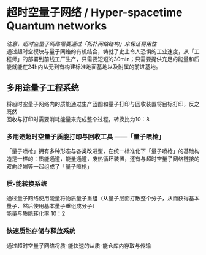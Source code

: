 # 超时空量子网络 / Hyper-spacetime Quantum networks

*注意，超时空量子网络需要通过「拓扑网络结构」来保证易用性*  
通过超时空模块与量子网络的有机结合，铸就了史上令人恐惧的工业速度，从「工程师」的部署到前线工厂生产，只需要短短的30min；只需要提供充足的能量和质能就能在24h内从无到有构建标准地面基地以及附属的前进基地。

## 多用途量子工程系统

将超时空量子网络内的质能通过生产蓝图和量子打印与回收装置将目标打印，反之既然    
回收与打印时需要消耗能量来完成整个过程，转换比为10：8

### 多用途超时空量子质能打印与回收工具  ——「量子喷枪」

「量子喷枪」拥有多种形态与各类改进型，在统一标准化下「量子喷枪」的基础构造是一样的：质能通道，能量通道，废热循环装置，还有与超时空量子网络链接的双向终端等一起组成了「量子喷枪」

### 质-能转换系统

通过量子网络使用能量将物质量子重组（从量子层面打散整个分子，从而获得基本量子，然后使用基本量子重组成分子）  
能量与质能转化率 10：2

### 快速质能存储与释放系统

通过超时空量子网络将质-能快速的从质-能仓库内存取与传输


